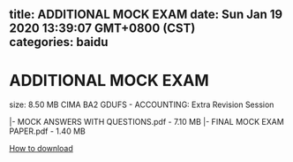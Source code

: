 
title: ADDITIONAL MOCK EXAM
date: Sun Jan 19 2020 13:39:07 GMT+0800 (CST)    
categories: baidu
---

# ADDITIONAL MOCK EXAM
size: 8.50 MB
 CIMA BA2 GDUFS - ACCOUNTING: Extra Revision Session
 
|- MOCK ANSWERS WITH QUESTIONS.pdf - 7.10 MB
|- FINAL MOCK EXAM PAPER.pdf - 1.40 MB

[How to download](https://bpcam.bemobtrk.com/go/2ceec3aa-1ca2-46d6-b9ff-aaa5c184517c?jno=2849)